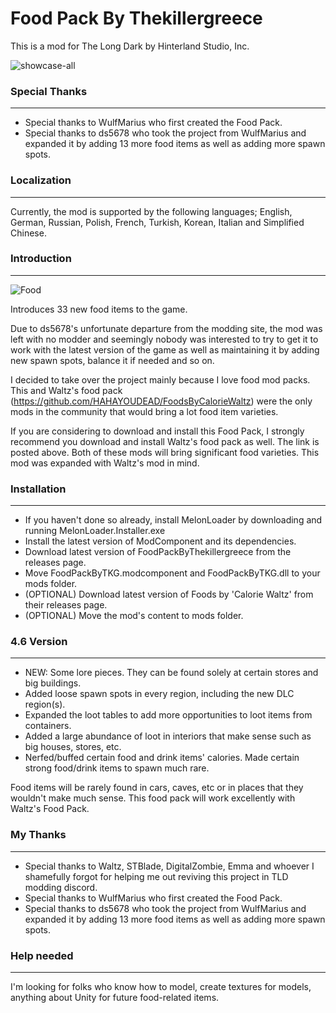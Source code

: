 # Food Pack By Thekillergreece

This is a mod for The Long Dark by Hinterland Studio, Inc.

![showcase-all](https://user-images.githubusercontent.com/95387832/230734658-9b9b34c6-03fe-4ce3-9d4d-9a30937db818.png)

### Special Thanks
---
- Special thanks to WulfMarius who first created the Food Pack.
- Special thanks to ds5678 who took the project from WulfMarius and expanded it by adding 13 more food items as well as adding more spawn spots.

### Localization
---
Currently, the mod is supported by the following languages; English, German, Russian, Polish, French, Turkish, Korean, Italian and Simplified Chinese.

### Introduction
---
![Food](https://user-images.githubusercontent.com/95387832/231141581-8d691398-e0a6-48f8-a7a5-365048ca2d68.jpg)

Introduces 33 new food items to the game.

Due to ds5678's unfortunate departure from the modding site, the mod was left with no modder and seemingly nobody was interested to try to get it to work with the latest version of the game as well as maintaining it by adding new spawn spots, balance it if needed and so on.

I decided to take over the project mainly because I love food mod packs. This and Waltz's food pack (https://github.com/HAHAYOUDEAD/FoodsByCalorieWaltz) were the only mods in the community that would bring a lot food item varieties. 

If you are considering to download and install this Food Pack, I strongly recommend you download and install Waltz's food pack as well. The link is posted above. Both of these mods will bring significant food varieties. This mod was expanded with Waltz's mod in mind.

### Installation
---
- If you haven't done so already, install MelonLoader by downloading and running MelonLoader.Installer.exe
- Install the latest version of ModComponent and its dependencies.
- Download latest version of FoodPackByThekillergreece from the releases page.
- Move FoodPackByTKG.modcomponent and FoodPackByTKG.dll to your mods folder.
- (OPTIONAL) Download latest version of Foods by 'Calorie Waltz' from their releases page.
- (OPTIONAL) Move the mod's content to mods folder.

### 4.6 Version
---
- NEW: Some lore pieces. They can be found solely at certain stores and big buildings.
- Added loose spawn spots in every region, including the new DLC region(s).
- Expanded the loot tables to add more opportunities to loot items from containers.
- Added a large abundance of loot in interiors that make sense such as big houses, stores, etc.
- Nerfed/buffed certain food and drink items' calories. Made certain strong food/drink items to spawn much rare.

Food items will be rarely found in cars, caves, etc or in places that they wouldn't make much sense. This food pack will work excellently with Waltz's Food Pack.

### My Thanks
---
- Special thanks to Waltz, STBlade, DigitalZombie, Emma and whoever I shamefully forgot for helping me out reviving this project in TLD modding discord.
- Special thanks to WulfMarius who first created the Food Pack.
- Special thanks to ds5678 who took the project from WulfMarius and expanded it by adding 13 more food items as well as adding more spawn spots.

### Help needed
---
I'm looking for folks who know how to model, create textures for models, anything about Unity for future food-related items. 
